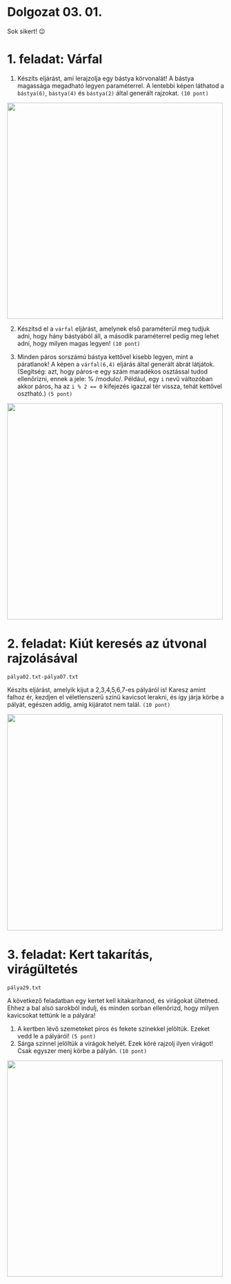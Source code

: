 # Dolgozat 03. 01.

Sok sikert! 😉

# 1. feladat: Várfal

1. Készíts eljárást, ami lerajzolja egy bástya körvonalát! A bástya magassága megadható legyen paraméterrel. A lentebbi képen láthatod a `bástya(6)`, `bástya(4)` és `bástya(2)` által generált rajzokat. `(10 pont)`

<img src="https://nagybrandy.github.io/szlghazik/pages/img/bástyák.png" width="500">

2. Készítsd el a `várfal` eljárást, amelynek első paraméterül meg tudjuk adni, hogy hány bástyából áll, a második paraméterrel pedig meg lehet adni, hogy milyen magas legyen! `(10 pont)`

3. Minden páros sorszámú bástya kettővel kisebb legyen, mint a páratlanok! A képen a `várfal(6,4)` eljárás által generált ábrát látjátok. (Segítség: azt, hogy páros-e egy szám maradékos osztással tudod ellenőrizni, ennek a jele: % /modulo/. Például, egy `i` nevű változóban akkor páros, ha az `i % 2 == 0` kifejezés igazzal tér vissza, tehát kettővel osztható.) `(5 pont)`

<img src="https://nagybrandy.github.io/szlghazik/pages/img/várfal.png" width="500">

# 2. feladat: Kiút keresés az útvonal rajzolásával
    pálya02.txt-pálya07.txt

Készíts eljárást, amelyik kijut a 2,3,4,5,6,7-es pályáról is! Karesz amint falhoz ér, kezdjen el véletlenszerű színű kavicsot lerakni, és így járja körbe a pályát, egészen addig, amíg kijáratot nem talál. `(10 pont)`

<img src="https://nagybrandy.github.io/szlghazik/pages/img/feladat2.png" width="500">

# 3. feladat: Kert takarítás, virágültetés
    pálya29.txt
A következő feladatban egy kertet kell kitakarítanod, és virágokat ültetned. Ehhez a bal alsó sarokból indulj, és minden sorban ellenőrizd, hogy milyen kavicsokat tettünk le a pályára!

1. A kertben lévő szemeteket piros és fekete színekkel jelöltük. Ezeket vedd le a pályáról! `(5 pont)`
2. Sárga színnel jelöltük a virágok helyét. Ezek köré rajzolj ilyen virágot! Csak egyszer menj körbe a pályán. `(10 pont)`

<img src="https://nagybrandy.github.io/szlghazik/pages/img/palya29.png" width="500">
